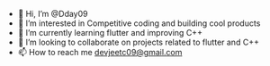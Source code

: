 - 👋 Hi, I’m @Dday09
- 👀 I’m interested in Competitive coding and building cool products
- 🌱 I’m currently learning flutter and improving C++
- 💞️ I’m looking to collaborate on projects related to flutter and C++
- 📫 How to reach me devjeetc09@gmail.com

<!---
Dday09/Dday09 is a ✨ special ✨ repository because its `README.md` (this file) appears on your GitHub profile.
You can click the Preview link to take a look at your changes.
--->
